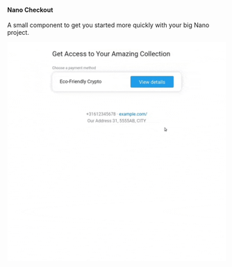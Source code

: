 #### Nano Checkout 
A small component to get you started more quickly with your big Nano project.

![nano](nano.gif)

